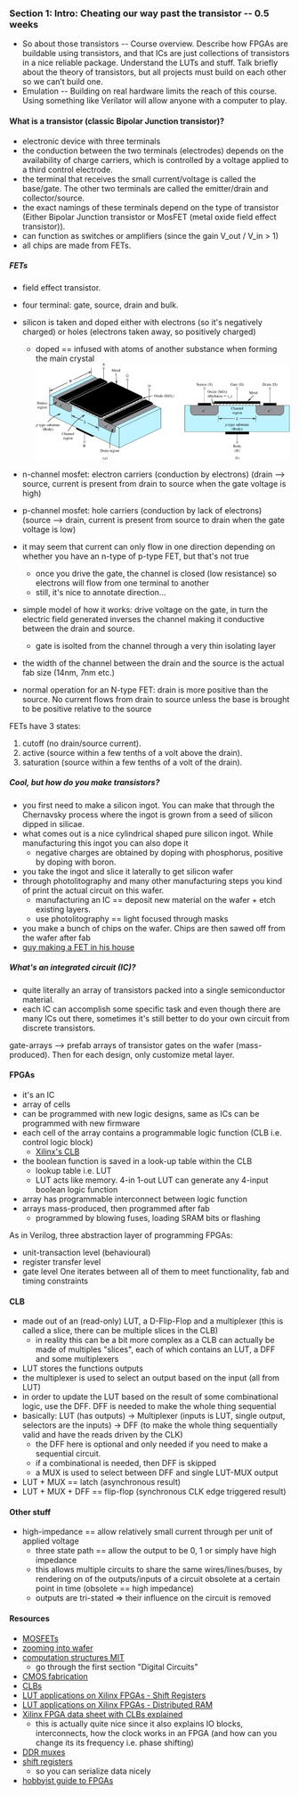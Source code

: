 ### Section 1: Intro: Cheating our way past the transistor -- 0.5 weeks
- So about those transistors -- Course overview. Describe how FPGAs are buildable using transistors, and that ICs are just collections of transistors in a nice reliable package. Understand the LUTs and stuff. Talk briefly about the theory of transistors, but all projects must build on each other so we can’t build one.
- Emulation -- Building on real hardware limits the reach of this course. Using something like Verilator will allow anyone with a computer to play.

#### What is a transistor (classic Bipolar Junction transistor)?
- electronic device with three terminals
- the conduction between the two terminals (electrodes) depends on the availability of charge carriers, which is controlled by a voltage applied to a third control electrode. 
- the terminal that receives the small current/voltage is called the base/gate. The other two terminals are called the emitter/drain and collector/source.
- the exact namings of these terminals depend on the type of transistor (Either Bipolar Junction transistor or MosFET (metal oxide field effect transistor)).
- can function as switches or amplifiers (since the gain V_out / V_in > 1)
- all chips are made from FETs.

##### FETs
- field effect transistor.
- four terminal: gate, source, drain and bulk.
- silicon is taken and doped either with electrons (so it's negatively charged) or holes (electrons taken away, so positively charged)
    - doped == infused with atoms of another substance when forming the main crystal
![transistor cross-section](transistor.png "transistor cross-section")
- n-channel mosfet: electron carriers (conduction by electrons) (drain --> source, current is present from drain to source when the gate voltage is high)
- p-channel mosfet: hole carriers (conduction by lack of electrons) (source --> drain, current is present from source to drain when the gate voltage is low)
- it may seem that current can only flow in one direction depending on whether you have an n-type of p-type FET, but that's not true
    - once you drive the gate, the channel is closed (low resistance) so electrons will flow from one terminal to another
    - still, it's nice to annotate direction...
- simple model of how it works: drive voltage on the gate, in turn the electric field generated inverses the channel making it conductive between the drain and source.
    - gate is isolted from the channel through a very thin isolating layer
- the width of the channel between the drain and the source is the actual fab size (14nm, 7nm etc.)

- normal operation for an N-type FET: drain is more positive than the source. No current flows from drain to source unless the base is brought to be positive relative to the source

FETs have 3 states:
1. cutoff (no drain/source current).
2. active (source within a few tenths of a volt above the drain).
3. saturation (source within a few tenths of a volt of the drain).

##### Cool, but how do you make transistors?
- you first need to make a silicon ingot. You can make that through the Chernavsky process where the ingot is grown from a seed of silicon dipped in silicae.
- what comes out is a nice cylindrical shaped pure silicon ingot. While manufacturing this ingot you can also dope it
    - negative charges are obtained by doping with phosphorus, positive by doping with boron.
- you take the ingot and slice it laterally to get silicon wafer
- through photolitography and many other manufacturing steps you kind of print the actual circuit on this wafer.
    - manufacturing an IC == deposit new material on the wafer + etch existing layers.
    - use photolitography == light focused through masks
- you make a bunch of chips on the wafer. Chips are then sawed off from the wafer after fab
- [guy making a FET in his house](https://www.youtube.com/watch?v=s1MCi7FliVY)

##### What's an integrated circuit (IC)?
- quite literally an array of transistors packed into a single semiconductor material.
- each IC can accomplish some specific task and even though there are many ICs out there, sometimes it's still better to do your own circuit from discrete transistors.

gate-arrays --> prefab arrays of transistor gates on the wafer (mass-produced). Then for each design, only customize metal layer.
#### FPGAs
- it's an IC
- array of cells
- can be programmed with new logic designs, same as ICs can be programmed with new firmware
- each cell of the array contains a programmable logic function (CLB i.e. control logic block)
    - [Xilinx's CLB](https://ocw.mit.edu/courses/electrical-engineering-and-computer-science/6-884-complex-digital-systems-spring-2005/lecture-notes/l01_intro.pdf)
- the boolean function is saved in a look-up table within the CLB
    - lookup table i.e. LUT
    - LUT acts like memory. 4-in 1-out LUT can generate any 4-input boolean logic function
- array has programmable interconnect between logic function
- arrays mass-produced, then programmed after fab
    - programmed by blowing fuses, loading SRAM bits or flashing

As in Verilog, three abstraction layer of programming FPGAs:
- unit-transaction level (behavioural)
- register transfer level
- gate level
One iterates between all of them to meet functionality, fab and timing constraints

#### CLB
- made out of an (read-only) LUT, a D-Flip-Flop and a multiplexer (this is called a slice, there can be multiple slices in the CLB)
    - in reality this can be a bit more complex as a CLB can actually be made of multiples "slices", each of which contains an LUT, a DFF and some multiplexers
- LUT stores the functions outputs
- the multiplexer is used to select an output based on the input (all from LUT)
- in order to update the LUT based on the result of some combinational logic, use the DFF. DFF is needed to make the whole thing sequential
- basically: LUT (has outputs) -> Multiplexer (inputs is LUT, single output, selectors are the inputs) -> DFF (to make the whole thing sequentially valid and have the reads driven by the CLK)
    - the DFF here is optional and only needed if you need to make a sequential circuit.
    - if a combinational is needed, then DFF is skipped
    - a MUX is used to select between DFF and single LUT-MUX output
- LUT + MUX == latch (asynchronous result)
- LUT + MUX + DFF == flip-flop (synchronous CLK edge triggered result)

#### Other stuff
- high-impedance == allow relatively small current through per unit of applied voltage
    - three state path == allow the output to be 0, 1 or simply have high impedance
    - this allows multiple circuits to share the same wires/lines/buses, by rendering on of the outputs/inputs of a circuit obsolete at a certain point in time (obsolete == high impedance)
    - outputs are tri-stated => their influence on the circuit is removed

#### Resources
- [MOSFETs](https://www.youtube.com/watch?v=ymFfw_MGceI)
- [zooming into wafer](https://www.youtube.com/watch?v=Fxv3JoS1uY8)
- [computation structures MIT](https://computationstructures.org/index.html)
    - go through the first section "Digital Circuits"
- [CMOS fabrication](https://ocw.mit.edu/courses/electrical-engineering-and-computer-science/6-884-complex-digital-systems-spring-2005/lecture-notes/l03_cmos_gates.pdf)
- [CLBs](https://www.youtube.com/watch?v=9tcy40wPfCI)
- [LUT applications on Xilinx FPGAs - Shift Registers](https://www.xilinx.com/support/documentation/application_notes/xapp465.pdf)
- [LUT applications on Xilinx FPGAs - Distributed RAM](https://www.xilinx.com/support/documentation/application_notes/xapp464.pdf)
- [Xilinx FPGA data sheet with CLBs explained](https://www.xilinx.com/support/documentation/data_sheets/ds099.pdf)
    - this is actually quite nice since it also explains IO blocks, interconnects, how the clock works in an FPGA (and how can you change its its frequency i.e. phase shifting)
- [DDR muxes](http://spadic.uni-hd.de/publications/talks/2016/2016-09-28_ddrmux.pdf)
- [shift registers](https://en.wikipedia.org/wiki/Shift_register)
    - so you can serialize data nicely
- [hobbyist guide to FPGAs](https://hackaday.io/project/27550-the-hobbyists-guide-to-fpgas)
